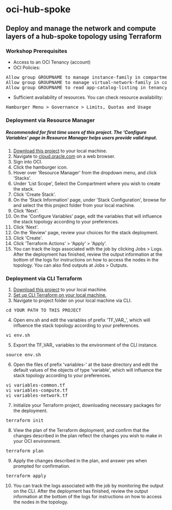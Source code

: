 # oci-hub-spoke
## Deploy and manage the network and compute layers of a hub-spoke topology using Terraform

### Workshop Prerequisites
- Access to an OCI Tenancy (account)
- OCI Policies:
<pre>
Allow group GROUPNAME to manage instance-family in compartment COMPARTMENTNAME
Allow group GROUPNAME to manage virtual-network-family in compartment COMPARTMENTNAME
Allow group GROUPNAME to read app-catalog-listing in tenancy
</pre>
- Sufficient availability of resources. You can check resource availability:
<pre>
Hamburger Menu &gt Governance &gt Limits, Quotas and Usage
</pre>

### Deployment via Resource Manager
##### Recommended for first time users of this project. The 'Configure Variables' page in Resource Manager helps users provide valid input.
1. [Download this project](https://github.com/scacela/oci-hub-spoke/archive/refs/heads/main.zip) to your local machine.
2. Navigate to [cloud.oracle.com](https://cloud.oracle.com/) on a web browser.
3. Sign into OCI.
4. Click the hamburger icon.
5. Hover over 'Resource Manager' from the dropdown menu, and click 'Stacks'.
6. Under 'List Scope', Select the Compartment where you wish to create the stack.
7. Click 'Create Stack'.
8. On the 'Stack Information' page, under 'Stack Configuration', browse for and select the this project folder from your local machine.
9. Click 'Next'.
10. On the 'Configure Variables' page, edit the variables that will influence the stack topology according to your preferences.
12. Click 'Next'.
12. On the 'Review' page, review your choices for the stack deployment.
13. Click 'Create'.
14. Click 'Terraform Actions' > 'Apply' > 'Apply'.
15. You can track the logs associated with the job by clicking Jobs > Logs. After the deployment has finished, review the output information at the bottom of the logs for instructions on how to access the nodes in the topology. You can also find outputs at Jobs > Outputs.

### Deployment via CLI Terraform


1. [Download this project](https://github.com/scacela/oci-hub-spoke/archive/refs/heads/main.zip) to your local machine.
2. [Set up CLI Terraform on your local machine.](https://docs.oracle.com/en-us/iaas/Content/API/SDKDocs/terraformgetstarted.htm) 
3. Navigate to project folder on your local machine via CLI.
<pre>
cd YOUR_PATH_TO_THIS_PROJECT
</pre>
4. Open env.sh and edit the variables of prefix 'TF_VAR_', which will influence the stack topology according to your preferences.
<pre>
vi env.sh
</pre>
5. Export the TF_VAR_ variables to the environment of the CLI instance.
<pre>
source env.sh
</pre>
6. Open the files of prefix 'variables-' at the base directory and edit the default values of the objects of type 'variable', which will influence the stack topology according to your preferences.
<pre>
vi variables-common.tf
vi variables-compute.tf
vi variables-network.tf
</pre>
7. Initialize your Terraform project, downloading necessary packages for the deployment.
<pre>
terraform init
</pre>
8. View the plan of the Terraform deployment, and confirm that the changes described in the plan reflect the changes you wish to make in your OCI environment.
<pre>
terraform plan
</pre>
9. Apply the changes described in the plan, and answer yes when prompted for confirmation.
<pre>
terraform apply
</pre>
10. You can track the logs associated with the job by monitoring the output on the CLI. After the deployment has finished, review the output information at the bottom of the logs for instructions on how to access the nodes in the topology.